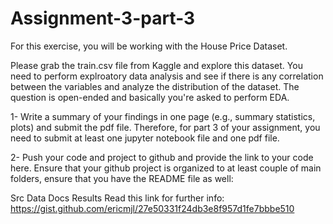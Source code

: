 # Assignment-3-part-3
For this exercise, you will be working with the House Price Dataset.

Please grab the train.csv file from Kaggle and explore this dataset. You need to perform explroatory data analysis and see if there is any correlation between the variables and analyze the distribution of the dataset. The question is open-ended and basically you're asked to perform EDA.

1- Write a summary of your findings in one page (e.g., summary statistics, plots) and submit the pdf file. Therefore, for part 3 of your assignment, you need to submit at least one jupyter notebook file and one pdf file.

2- Push your code and project to github and provide the link to your code here. Ensure that your github project is organized to at least couple of main folders, ensure that you have the README file as well:

Src
Data
Docs
Results
Read this link for further info: https://gist.github.com/ericmjl/27e50331f24db3e8f957d1fe7bbbe510
